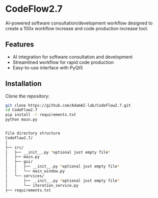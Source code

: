 # CodeFlow2.7

AI-powered software consultation/development workflow designed to create a 100x workflow increase and code production increase tool.

## Features

- AI integration for software consultation and development
- Streamlined workflow for rapid code production
- Easy-to-use interface with PyQt5

## Installation

Clone the repository:

```sh
git clone https://github.com/AdamAI-lab/CodeFlow2.7.git
cd CodeFlow2.7
pip install -r requirements.txt
python main.py


File directory structure
CodeFlow2.7/
│
├── src/
│   ├── __init__.py *optional just empty file*
│   ├── main.py
│   ├── gui/
│   │   ├── __init__.py *optional just empty file*
│   │   └── main_window.py
│   └── services/
│       ├── __init__.py *optional just empty file*
│       └── iteration_service.py
├── requirements.txt
